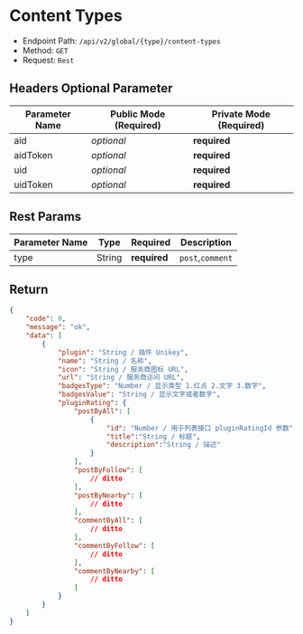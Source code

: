 # Content Types

- Endpoint Path: `/api/v2/global/{type}/content-types`
- Method: `GET`
- Request: `Rest`

## Headers Optional Parameter

| Parameter Name | Public Mode (Required) | Private Mode (Required) |
| --- | --- | --- |
| aid | *optional* | **required** |
| aidToken | *optional* | **required** |
| uid | *optional* | **required** |
| uidToken | *optional* | **required** |

## Rest Params

| Parameter Name | Type | Required | Description |
| --- | --- | --- | --- |
| type | String | **required** | `post`,`comment` |

## Return

```json
{
    "code": 0,
    "message": "ok",
    "data": [
        {
            "plugin": "String / 插件 Unikey",
            "name": "String / 名称",
            "icon": "String / 服务商图标 URL",
            "url": "String / 服务商访问 URL",
            "badgesType": "Number / 显示类型 1.红点 2.文字 3.数字",
            "badgesValue": "String / 显示文字或者数字",
            "pluginRating": {
                "postByAll": [
                    {
                        "id": "Number / 用于列表接口 pluginRatingId 参数",
                        "title":"String / 标题",
                        "description":"String / 描述"
                    }
                ],
                "postByFollow": [
                    // ditto
                ],
                "postByNearby": [
                    // ditto
                ],
                "commentByAll": [
                    // ditto
                ],
                "commentByFollow": [
                    // ditto
                ],
                "commentByNearby": [
                    // ditto
                ]
            }
        }
    ]
}
```
